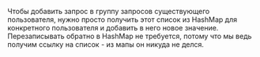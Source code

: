Чтобы добавить запрос в группу запросов существующего пользователя, нужно просто получить этот список из HashMap 
для конкретного пользователя и добавить в него новое значение. Перезаписывать обратно в HashMap не требуется, потому что мы 
ведь получим ссылку на список - из мапы он никуда не делся.